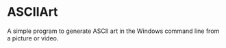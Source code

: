 # ASCIIArt
A simple program to generate ASCII art in the Windows command line from a picture or video.
